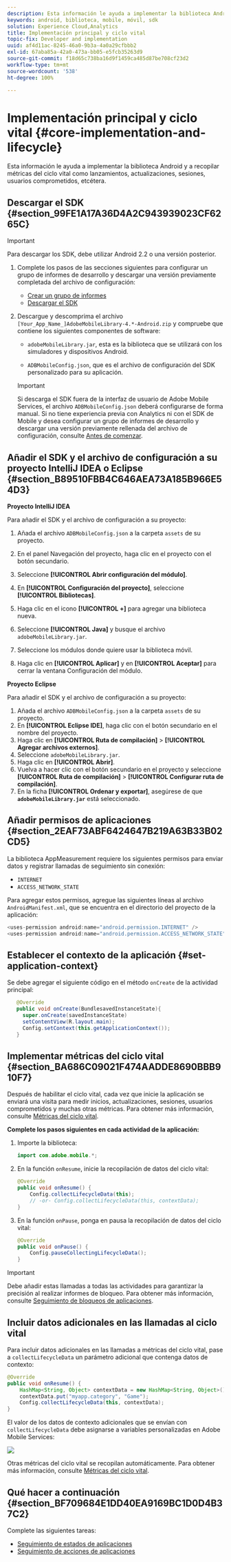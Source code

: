 ```yaml
---
description: Esta información le ayuda a implementar la biblioteca Android y a recopilar métricas del ciclo vital como lanzamientos, actualizaciones, sesiones, usuarios comprometidos, etcétera.
keywords: android, biblioteca, mobile, móvil, sdk
solution: Experience Cloud,Analytics
title: Implementación principal y ciclo vital
topic-fix: Developer and implementation
uuid: af4d11ac-8245-46a0-9b3a-4a0a29cfbbb2
exl-id: 67aba85a-42a0-473a-bb05-e5fcb35263d9
source-git-commit: f18d65c738ba16d9f1459ca485d87be708cf23d2
workflow-type: tm+mt
source-wordcount: '538'
ht-degree: 100%

---
```


# Implementación principal y ciclo vital {#core-implementation-and-lifecycle}

Esta información le ayuda a implementar la biblioteca Android y a recopilar métricas del ciclo vital como lanzamientos, actualizaciones, sesiones, usuarios comprometidos, etcétera.

## Descargar el SDK {#section_99FE1A17A36D4A2C943939023CF6265C}

>[!IMPORTANT]
>
>Para descargar los SDK, debe utilizar Android 2.2 o una versión posterior.

1. Complete los pasos de las secciones siguientes para configurar un grupo de informes de desarrollo y descargar una versión previamente completada del archivo de configuración:

   * [Crear un grupo de informes](/help/android/getting-started/requirements.md)
   * [Descargar el SDK](/help/android/getting-started/requirements.md)

1. Descargue y descomprima el archivo `[Your_App_Name_]AdobeMobileLibrary-4.*-Android.zip` y compruebe que contiene los siguientes componentes de software:

   * `adobeMobileLibrary.jar`, esta es la biblioteca que se utilizará con los simuladores y dispositivos Android.

   * `ADBMobileConfig.json`, que es el archivo de configuración del SDK personalizado para su aplicación.
   >[!IMPORTANT]
   >
   >Si descarga el SDK fuera de la interfaz de usuario de Adobe Mobile Services, el archivo `ADBMobileConfig.json` deberá configurarse de forma manual. Si no tiene experiencia previa con Analytics ni con el SDK de Mobile y desea configurar un grupo de informes de desarrollo y descargar una versión previamente rellenada del archivo de configuración, consulte [Antes de comenzar](/help/android/getting-started/requirements.md).

## Añadir el SDK y el archivo de configuración a su proyecto IntelliJ IDEA o Eclipse {#section_B89510FBB4C646AEA73A185B966E54D3}

**Proyecto IntelliJ IDEA**

Para añadir el SDK y el archivo de configuración a su proyecto:

1. Añada el archivo `ADBMobileConfig.json` a la carpeta `assets` de su proyecto.

1. En el panel Navegación del proyecto, haga clic en el proyecto con el botón secundario.
1. Seleccione **[!UICONTROL Abrir configuración del módulo]**.
1. En **[!UICONTROL Configuración del proyecto]**, seleccione **[!UICONTROL Bibliotecas]**.
1. Haga clic en el icono **[!UICONTROL +]** para agregar una biblioteca nueva.
1. Seleccione **[!UICONTROL Java]** y busque el archivo `adobeMobileLibrary.jar`.
1. Seleccione los módulos donde quiere usar la biblioteca móvil.
1. Haga clic en **[!UICONTROL Aplicar]** y en **[!UICONTROL Aceptar]** para cerrar la ventana Configuración del módulo.

**Proyecto Eclipse**

Para añadir el SDK y el archivo de configuración a su proyecto:

1. Añada el archivo `ADBMobileConfig.json` a la carpeta `assets` de su proyecto.
1. En **[!UICONTROL Eclipse IDE]**, haga clic con el botón secundario en el nombre del proyecto.
1. Haga clic en **[!UICONTROL Ruta de compilación]** > **[!UICONTROL Agregar archivos externos]**.
1. Seleccione `adobeMobileLibrary.jar`.
1. Haga clic en **[!UICONTROL Abrir]**.
1. Vuelva a hacer clic con el botón secundario en el proyecto y seleccione **[!UICONTROL Ruta de compilación]** > **[!UICONTROL Configurar ruta de compilación]**.
1. En la ficha **[!UICONTROL Ordenar y exportar]**, asegúrese de que **`adobeMobileLibrary.jar`** está seleccionado.

## Añadir permisos de aplicaciones {#section_2EAF73ABF6424647B219A63B33B02CD5}

La biblioteca AppMeasurement requiere los siguientes permisos para enviar datos y registrar llamadas de seguimiento sin conexión:

* `INTERNET`
* `ACCESS_NETWORK_STATE`

Para agregar estos permisos, agregue las siguientes líneas al archivo `AndroidManifest.xml`, que se encuentra en el directorio del proyecto de la aplicación:

```java
<uses-permission android:name="android.permission.INTERNET" /> 
<uses-permission android:name="android.permission.ACCESS_NETWORK_STATE" />
```

## Establecer el contexto de la aplicación {#set-application-context}

Se debe agregar el siguiente código en el método `onCreate` de la actividad principal:

```java
   @Override
   public void onCreate(BundlesavedInstanceState){
     super.onCreate(savedInstanceState)
     setContentView(R.layout.main);
     Config.setContext(this.getApplicationContext());
   }
```

## Implementar métricas del ciclo vital {#section_BA686C09021F474AADDE8690BBB910F7}

Después de habilitar el ciclo vital, cada vez que inicie la aplicación se enviará una visita para medir inicios, actualizaciones, sesiones, usuarios comprometidos y muchas otras métricas. Para obtener más información, consulte [Métricas del ciclo vital](/help/android/metrics.md).

**Complete los pasos siguientes en cada actividad de la aplicación:**

1. Importe la biblioteca:

   ```java
   import com.adobe.mobile.*;
   ```

1. En la función `onResume`, inicie la recopilación de datos del ciclo vital:

   ```java
   @Override 
   public void onResume() { 
       Config.collectLifecycleData(this); 
       // -or- Config.collectLifecycleData(this, contextData); 
   }
   ```

1. En la función `onPause`, ponga en pausa la recopilación de datos del ciclo vital:

   ```java
   @Override 
   public void onPause() { 
       Config.pauseCollectingLifecycleData(); 
   }
   ```

>[!IMPORTANT]
>
>Debe añadir estas llamadas a todas las actividades para garantizar la precisión al realizar informes de bloqueo. Para obtener más información, consulte [Seguimiento de bloqueos de aplicaciones](/help/android/analytics-main/crashes.md).

## Incluir datos adicionales en las llamadas al ciclo vital

Para incluir datos adicionales en las llamadas a métricas del ciclo vital, pase a `collectLifecycleData` un parámetro adicional que contenga datos de contexto:

```java
@Override 
public void onResume() {
    HashMap<String, Object> contextData = new HashMap<String, Object>(); 
    contextData.put("myapp.category", "Game"); 
    Config.collectLifecycleData(this, contextData); 
}
```

El valor de los datos de contexto adicionales que se envían con `collectLifecycleData` debe asignarse a variables personalizadas en Adobe Mobile Services:

![](assets/map-variable-lifecycle.png)

Otras métricas del ciclo vital se recopilan automáticamente. Para obtener más información, consulte [Métricas del ciclo vital](/help/android/metrics.md).

## Qué hacer a continuación {#section_BF709684E1DD40EA9169BC1D0D4B37C2}

Complete las siguientes tareas:

* [Seguimiento de estados de aplicaciones](/help/android/analytics-main/states.md)
* [Seguimiento de acciones de aplicaciones](/help/android/analytics-main/actions.md)
